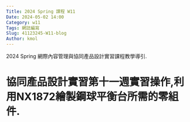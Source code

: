 ```yaml
---
Title: 2024 Spring 課程 W11
Date: 2024-05-02 14:00
Category: w11
Tags: 網誌編寫
Slug: 41123245-W11-blog
Author: kmol
---
```


2024 Spring 網際內容管理與協同產品設計實習課程教學導引.

<!-- PELICAN_END_SUMMARY -->

# 協同產品設計實習第十一週實習操作,利用NX1872繪製鋼球平衡台所需的零組件.